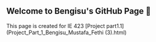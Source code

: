 ## Welcome to Bengisu's GitHub Page 👻
This page is created for IE 423
[Project part1.1](Project_Part_1_Bengisu_Mustafa_Fethi (3).html)
